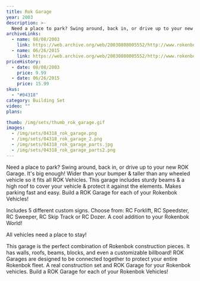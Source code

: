 ```yaml
---
title: Rok Garage
year: 2003
description: >-
  Need a place to park? Swing around, back in, or drive up to your new ROK Garage. It's big enough! Wider than your bumper & taller than any wheeled vehicle so it fits all ROK Vehicles. This garage includes sturdy beams & a high roof to cover your vehicle & protect it against the elements. Makes parking fast and easy. Build a ROK Garage for each of your Rokenbok Vehicles!
archiveLinks:
  - name: 08/08/2003
    link: https://web.archive.org/web/20030808005552/http://www.rokenbok.com/catalog/pd_bs_garage.html
  - name: 06/26/2015
    link: https://web.archive.org/web/20030808005552/http://www.rokenbok.com/catalog/pd_bs_garage.html
priceHistory:
  - date: 08/08/2003
    price: 9.99
  - date: 06/26/2015
    price: 15.99
skus:
  - "#04318"
category: Building Set
video: ""
plans:

thumb: /img/sets/thumb_rok_garage.gif
images:
  - /img/sets/04318_rok_garage.png
  - /img/sets/04318_rok_garage_2.png
  - /img/sets/04318_rok_garage_parts.jpg
  - /img/sets/04318_rok_garage_parts2.png
---
```

Need a place to park? Swing around, back in, or drive up to your new ROK Garage. It's big enough! Wider than your bumper & taller than any wheeled vehicle so it fits all ROK Vehicles. This garage includes sturdy beams & a high roof to cover your vehicle & protect it against the elements. Makes parking fast and easy. Build a ROK Garage for each of your Rokenbok Vehicles!

Includes 5 different custom signs. Choose from: RC Forklift, RC Speedster, RC Sweeper, RC Skip Track or RC Dozer. A cool addition to your Rokenbok World!

All vehicles need a place to stay!

This garage is the perfect combination of Rokenbok construction pieces. It has walls, roofs, beams, blocks, and even a customizable billboard! ROK Garages are designed to be connected together to protect your entire Rokenbok fleet. A real construction set and ROK Garage for your Rokenbok vehicles. Build a ROK Garage for each of your Rokenbok Vehicles!
